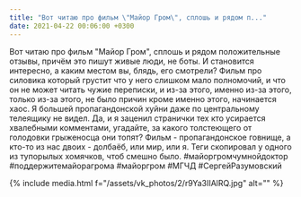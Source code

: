 ```yaml
---
title: "Вот читаю про фильм \"Майор Гром\", сплошь и рядом п..."
date: 2021-04-22 00:06:00 +0300
---
```


Вот читаю про фильм "Майор Гром", сплошь и рядом положительные отзывы, причём это пишут живые люди, не боты. И становится интересно, а каким местом вы, блядь, его смотрели? Фильм про силовика который грустит что у него слишком мало полномочий, и что он не может читать чужие переписки, и из-за этого, именно из-за этого, только из-за этого, не было причин кроме именно этого, начинается хаос. Я большей пропагандонской хуйни даже по центральному телеящику не видел.
Да, и я заценил странички тех кто усирается хвалебными комментами, угадайте, за какого толстеющего от голодовки грыженосца они топят?
Фильм - пропагандонское говнище, а кто-то из нас двоих - долбаёб, или мир, или я.
Теги скопировал у одного из тупорылых хомячков, чтоб смешно было.
#майоргромчумнойдоктор #поддержитемайорагрома #майоргром #МГЧД #СергейРазумовский

{% include media.html f="/assets/vk_photos/2/r9Ya3IIAlRQ.jpg" alt="" %}
